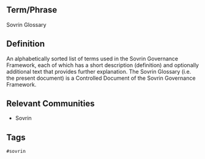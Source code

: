 ## Term/Phrase
Sovrin Glossary

## Definition
An alphabetically sorted list of terms used in the Sovrin Governance Framework, each of which has a short description (definition) and optionally additional text that provides further explanation. The Sovrin Glossary (i.e. the present document) is a Controlled Document of the Sovrin Governance Framework.

## Relevant Communities
* Sovrin

## Tags
```
#sovrin
```
